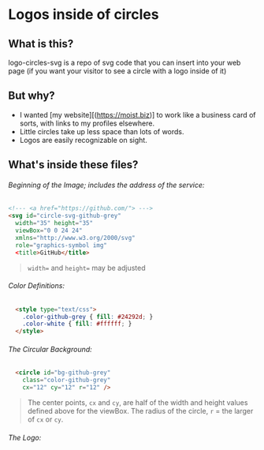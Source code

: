 # Logos inside of circles

## What is this?
logo-circles-svg is a repo of svg code that you can insert into your web page (if you want your visitor to see a circle with a logo inside of it)

## But why?
- I wanted [my website][(https://moist.biz)] to work like a business card of sorts, with links to my profiles elsewhere.
- Little circles take up less space than lots of words.
- Logos are easily recognizable on sight.

## What's inside these files?

###### Beginning of the Image; includes the address of the service:
##
```html
<!--- <a href="https://github.com/"> --->
<svg id="circle-svg-github-grey"
  width="35" height="35"
  viewBox="0 0 24 24"
  xmlns="http://www.w3.org/2000/svg"
  role="graphics-symbol img" 
  <title>GitHub</title>
```
> `width=` and `height=` may be adjusted
###### Color Definitions:
##
```html
  <style type="text/css">
    .color-github-grey { fill: #24292d; }
    .color-white { fill: #ffffff; }
  </style>
```
###### The Circular Background:
##
```html
  <circle id="bg-github-grey"
    class="color-github-grey"
    cx="12" cy="12" r="12" />
```
> The center points, `cx` and `cy`, are half of the width and height values defined above for the viewBox.
> The radius of the circle, `r` = the larger of `cx` or `cy`.
###### The Logo:
##
